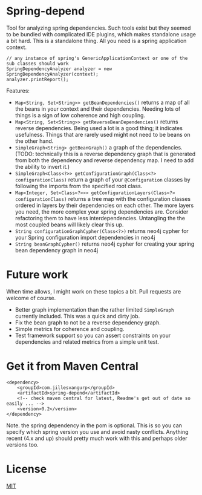 # Spring-depend

Tool for analyzing spring dependencies. Such tools exist but they seemed to be bundled with complicated IDE plugins, which makes standalone usage a bit hard. This is a standalone thing. All you need is a spring application context.

```
// any instance of spring's GenericApplicationContext or one of the sub classes should work
SpringDependencyAnalyzer analyzer = new SpringDependencyAnalyzer(context);
analyzer.printReport();
```

Features:
  - `Map<String, Set<String>> getBeanDependencies()` returns a map of all the beans in your context and their dependencies. Needing lots of things is a sign of low coherence and high coupling.
  - `Map<String, Set<String>> getReverseBeanDependencies()` returns reverse dependencies. Being used a lot is a good thing; it indicates usefulness. Things that are rarely used might not need to be beans on the other hand.
  - `SimpleGraph<String> getBeanGraph()` a graph of the dependencies. (TODO: technically this is a reverse dependency graph that is generated from both the dependency and reverse dependency map. I need to add the ability to invert it.)
  - `SimpleGraph<Class<?>> getConfigurationGraph(Class<?> configurationClass)` return a graph of your `@Configuration` classes by following the imports from the specified root class.
  - `Map<Integer, Set<Class<?>>> getConfigurationLayers(Class<?> configurationClass)` returns a tree map with the configuration classes ordered in layers by their dependencies on each other. The more layers you need, the more complex your spring dependencies are. Consider refactoring them to have less interdependencies. Untangling the the most coupled beans will likely clear this up.
  - `String configurationGraphCypher(Class<?>)` returns neo4j cypher for your Spring configuration import dependencies in neo4j
  - `String beanGraphCypher()` returns neo4j cypher for creating your spring bean dependency graph in neo4j


# Future work
When time allows, I might work on these topics a bit. Pull requests are welcome of course.

  - Better graph implementation than the rather limited `SimpleGraph` currently included. This was a quick and dirty job. 
  - Fix the bean graph to not be a reverse dependency graph.
  - Simple metrics for coherence and coupling.
  - Test framework support so you can assert constraints on your dependencies and related metrics from a simple unit test.

# Get it from Maven Central

```
<dependency>
    <groupId>com.jillesvangurp</groupId>
    <artifactId>spring-depend</artifactId>
    <!-- check maven central for latest, Readme's get out of date so easily ... -->
    <version>0.2</version>
</dependency>
```

Note. the spring dependency in the pom is optional. This is so you can specify which spring version you use and avoid nasty conflicts. Anything recent (4.x and up) should pretty much work with this and perhaps older versions too. 

# License

[MIT](LICENSE)
